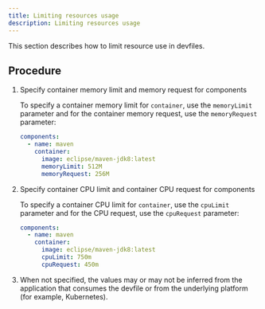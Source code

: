 ```yaml
---
title: Limiting resources usage
description: Limiting resources usage
---
```


This section describes how to limit resource use in devfiles.

## Procedure

1. Specify container memory limit and memory request for components

    To specify a container memory limit for `container`, use the
    `memoryLimit` parameter and for the container memory request, use
    the `memoryRequest` parameter:

    ```yaml {% title="Specify container memory limit and memory request for components" filename="devfile.yaml" %}
    components:
      - name: maven
        container:
          image: eclipse/maven-jdk8:latest
          memoryLimit: 512M
          memoryRequest: 256M
    ```

2. Specify container CPU limit and container CPU request for components

    To specify a container CPU limit for `container`, use the `cpuLimit`
    parameter and for the CPU request, use the `cpuRequest` parameter:

    ```yaml {% title="Specify container CPU limit and CPU request for components" filename="devfile.yaml" %}
    components:
      - name: maven
        container:
          image: eclipse/maven-jdk8:latest
          cpuLimit: 750m
          cpuRequest: 450m
    ```


3. When not specified, the values may or may not be inferred from the
    application that consumes the devfile or from the underlying platform
    (for example, Kubernetes).
